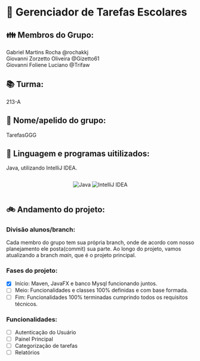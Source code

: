 # 🏫 Gerenciador de Tarefas Escolares

## 👪 Membros do Grupo:  
Gabriel Martins Rocha @rochakkj  
Giovanni Zorzetto Oliveira @Gizetto61  
Giovanni Foliene Luciano @Trifaw

## 📚 Turma:  
213-A  
## 📑 Nome/apelido do grupo:  
TarefasGGG  
## 📖 Linguagem e programas uitilizados:  
Java, utilizando IntelliJ IDEA.
<div style="display: flex; justify-content: center; align-items: center;">

![Java](https://img.shields.io/badge/java-%23ED8B00.svg?style=for-the-badge&logo=openjdk&logoColor=white)
![IntelliJ IDEA](https://img.shields.io/badge/IntelliJIDEA-000000.svg?style=for-the-badge&logo=intellij-idea&logoColor=white)

</div>  

  
## 🚲 Andamento do projeto:  
### Divisão alunos/branch:  
Cada membro do grupo tem sua própria branch, onde de acordo com nosso planejamento ele posta(commit) sua parte. Ao longo do projeto, vamos atualizando a branch *main*, que é o projeto principal.

### Fases do projeto:  
- [x] Início: Maven, JavaFX e banco Mysql funcionando juntos.
- [ ] Meio: Funcionalidades e classes 100% definidas e com base formada.
- [ ] Fim: Funcionalidades 100% terminadas cumprindo todos os requisitos técnicos.

### Funcionalidades:  
- [ ] Autenticação do Usuário
- [ ] Painel Principal
- [ ] Categorização de tarefas
- [ ] Relatórios
